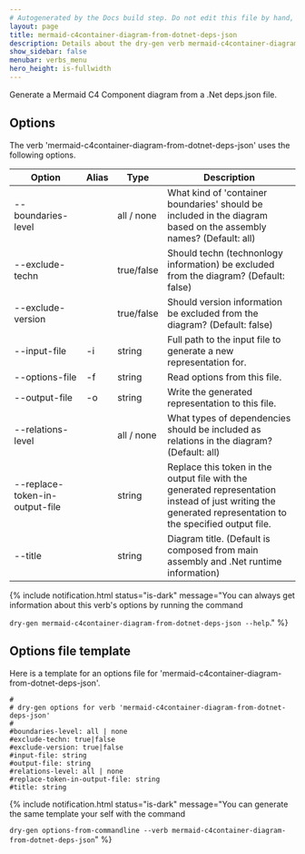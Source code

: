 ```yaml
---
# Autogenerated by the Docs build step. Do not edit this file by hand, as your edits will be overwritten by the next Docs build.
layout: page
title: mermaid-c4container-diagram-from-dotnet-deps-json
description: Details about the dry-gen verb mermaid-c4container-diagram-from-dotnet-deps-json
show_sidebar: false
menubar: verbs_menu
hero_height: is-fullwidth
---
```

Generate a Mermaid C4 Component diagram from a .Net deps.json file. 

## Options
The verb 'mermaid-c4container-diagram-from-dotnet-deps-json' uses the following options.

|Option|Alias|Type|Description|
|---|---|---|---|
|--boundaries-level||all / none|What kind of 'container boundaries' should be included in the diagram based on the assembly names? (Default: all)|
|--exclude-techn||true/false|Should techn (technonlogy information) be excluded from the diagram? (Default: false)|
|--exclude-version||true/false|Should version information be excluded from the diagram? (Default: false)|
|--input-file|-i|string|Full path to the input file to generate a new representation for.|
|--options-file|-f|string|Read options from this file.|
|--output-file|-o|string|Write the generated representation to this file.|
|--relations-level||all / none|What types of dependencies should be included as relations in the diagram? (Default: all)|
|--replace-token-in-output-file||string|Replace this token in the output file with the generated representation instead of just writing the generated representation to the specified output file.|
|--title||string|Diagram title. (Default is composed from main assembly and .Net runtime information)|

{% include notification.html status="is-dark" 
message="You can always get information about this verb's options by running the command 

`dry-gen mermaid-c4container-diagram-from-dotnet-deps-json --help`."
%}
## Options file template
Here is a template for an options file for 'mermaid-c4container-diagram-from-dotnet-deps-json'. 
```
#
# dry-gen options for verb 'mermaid-c4container-diagram-from-dotnet-deps-json'
#
#boundaries-level: all | none
#exclude-techn: true|false
#exclude-version: true|false
#input-file: string
#output-file: string
#relations-level: all | none
#replace-token-in-output-file: string
#title: string
```
{% include notification.html status="is-dark" 
message="You can generate the same template your self with the command 

`dry-gen options-from-commandline --verb mermaid-c4container-diagram-from-dotnet-deps-json`"
%}
